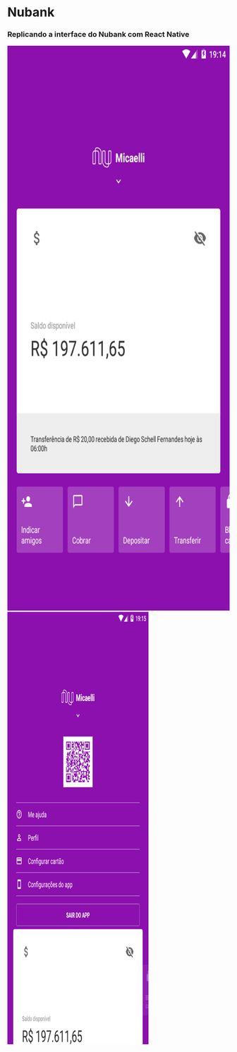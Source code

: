 # Nubank
### Replicando a interface do Nubank com React Native



<img src="https://github.com/MicaelliMedeiros/Nubank/blob/master/interface.png" width="720" height="1280">
<img src="https://github.com/MicaelliMedeiros/Nubank/blob/master/menu.png" width="320" height="980">



